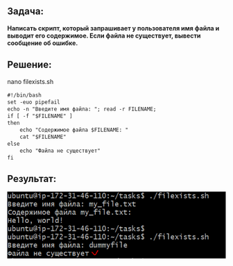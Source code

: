## Задача:

**Написать скрипт, который запрашивает у пользователя имя файла и выводит его содержимое. Если файла не существует, вывести сообщение об ошибке.**

## Решение:

nano filexists.sh

```
#!/bin/bash
set -euo pipefail
echo -n "Введите имя файла: "; read -r FILENAME; 
if [ -f "$FILENAME" ]
then
    echo "Содержимое файла $FILENAME: "
    cat "$FILENAME"
else
    echo "Файла не существует"
fi
```

## Результат:

![image](img/result.png)



